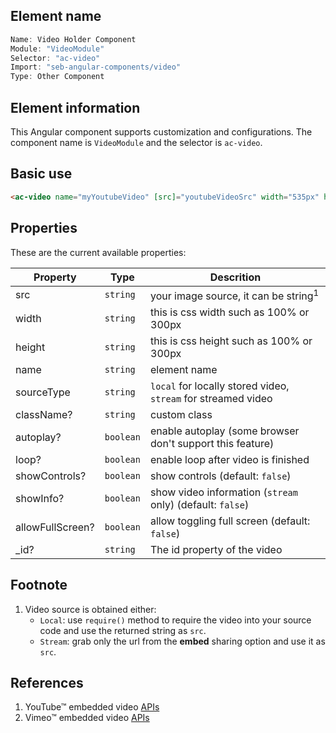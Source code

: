 ## Element name

```javascript
Name: Video Holder Component
Module: "VideoModule"
Selector: "ac-video"
Import: "seb-angular-components/video"
Type: Other Component
```

## Element information

This Angular component supports customization and configurations. The component name is `VideoModule` and the selector is `ac-video`.

## Basic use

```html
<ac-video name="myYoutubeVideo" [src]="youtubeVideoSrc" width="535px" height="300px" sourceType="stream" [showControls]="true"></ac-video>
```

## Properties

These are the current available properties:

| Property         | Type      | Descrition                                                    |
| ---------------- | --------- | ------------------------------------------------------------- |
| src              | `string`  | your image source, it can be string<sup>1</sup>               |
| width            | `string`  | this is css width such as 100% or 300px                       |
| height           | `string`  | this is css height such as 100% or 300px                      |
| name             | `string`  | element name                                                  |
| sourceType       | `string`  | `local` for locally stored video, `stream` for streamed video |
| className?       | `string`  | custom class                                                  |
| autoplay?        | `boolean` | enable autoplay (some browser don't support this feature)     |
| loop?            | `boolean` | enable loop after video is finished                           |
| showControls?    | `boolean` | show controls (default: `false`)                              |
| showInfo?        | `boolean` | show video information (`stream` only) (default: `false`)     |
| allowFullScreen? | `boolean` | allow toggling full screen (default: `false`)                 |
| \_id?            | `string`  | The id property of the video                                  |

## Footnote

1. Video source is obtained either:
    - `Local`: use `require()` method to require the video into your source code and use the returned string as `src`.
    - `Stream`: grab only the url from the **embed** sharing option and use it as `src`.

## References

1. YouTube&trade; embedded video [APIs](https://developers.google.com/youtube/player_parameters)
2. Vimeo&trade; embedded video [APIs](https://help.vimeo.com/hc/en-us/articles/224972808-Customizing-the-embedded-player)
